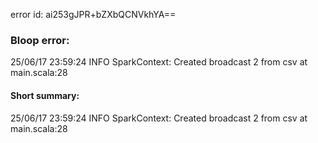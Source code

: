 error id: ai253gJPR+bZXbQCNVkhYA==
### Bloop error:

25/06/17 23:59:24 INFO SparkContext: Created broadcast 2 from csv at main.scala:28
#### Short summary: 

25/06/17 23:59:24 INFO SparkContext: Created broadcast 2 from csv at main.scala:28